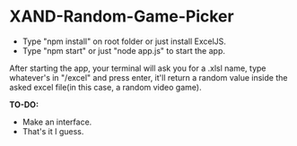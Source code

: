 # XAND-Random-Game-Picker
- Type "npm install" on root folder or just install ExcelJS.<br/>
- Type "npm start" or just "node app.js" to start the app.<br/>

After starting the app, your terminal will ask you for a .xlsl name, type whatever's in "/excel" and press enter, it'll return a random value inside the asked excel file(in this case, a random video game).

<b>TO-DO:</b>
- Make an interface.
- That's it I guess.

